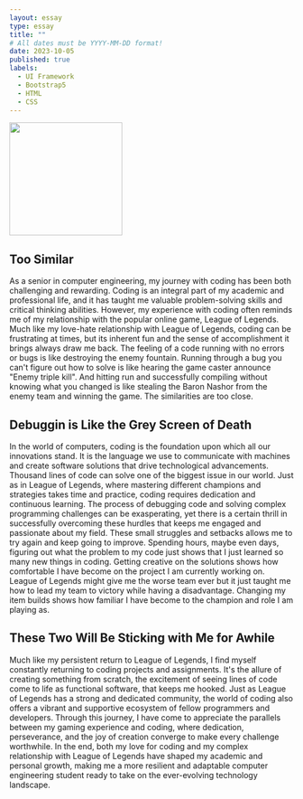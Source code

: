 ```yaml
---
layout: essay
type: essay
title: ""
# All dates must be YYYY-MM-DD format!
date: 2023-10-05
published: true
labels:
  - UI Framework
  - Bootstrap5
  - HTML
  - CSS
---
```


<img width="200px" class="rounded float-start pe-4" src="../img/ics_314bootstrap_logo.jpg">

## Too Similar

As a senior in computer engineering, my journey with coding has been both challenging and rewarding. Coding is an integral part of my academic and professional life, and it has taught me valuable problem-solving skills and critical thinking abilities. However, my experience with coding often reminds me of my relationship with the popular online game, League of Legends. Much like my love-hate relationship with League of Legends, coding can be frustrating at times, but its inherent fun and the sense of accomplishment it brings always draw me back. The feeling of a code running with no errors or bugs is like destroying the enemy fountain. Running through a bug you can't figure out how to solve is like hearing the game caster announce "Enemy triple kill". And hitting run and successfully compiling without knowing what you changed is like stealing the Baron Nashor from the enemy team and winning the game. The similarities are too close.

## Debuggin is Like the Grey Screen of Death

In the world of computers, coding is the foundation upon which all our innovations stand. It is the language we use to communicate with machines and create software solutions that drive technological advancements. Thousand lines of code can solve one of the biggest issue in our world. Just as in League of Legends, where mastering different champions and strategies takes time and practice, coding requires dedication and continuous learning. The process of debugging code and solving complex programming challenges can be exasperating, yet there is a certain thrill in successfully overcoming these hurdles that keeps me engaged and passionate about my field. These small struggles and setbacks allows me to try again and keep going to improve. Spending hours, maybe even days, figuring out what the problem to my code just shows that I just learned so many new things in coding. Getting creative on the solutions shows how comfortable I have become on the project I am currently working on. League of Legends might give me the worse team ever but it just taught me how to lead my team to victory while having a disadvantage. Changing my item builds shows how familiar I have become to the champion and role I am playing as.

## These Two Will Be Sticking with Me for Awhile

Much like my persistent return to League of Legends, I find myself constantly returning to coding projects and assignments. It's the allure of creating something from scratch, the excitement of seeing lines of code come to life as functional software, that keeps me hooked. Just as League of Legends has a strong and dedicated community, the world of coding also offers a vibrant and supportive ecosystem of fellow programmers and developers. Through this journey, I have come to appreciate the parallels between my gaming experience and coding, where dedication, perseverance, and the joy of creation converge to make every challenge worthwhile. In the end, both my love for coding and my complex relationship with League of Legends have shaped my academic and personal growth, making me a more resilient and adaptable computer engineering student ready to take on the ever-evolving technology landscape.
